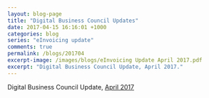 ```yaml
---
layout: blog-page
title: "Digital Business Council Updates"
date: 2017-04-15 16:16:01 +1000
categories: blog
series: "eInvoicing update"
comments: true
permalink: /blogs/201704
excerpt-image: /images/blogs/eInvoicing Update April 2017.pdf
excerpt: "Digital Business Council Update, April 2017."
---
```

Digital Business Council Update, [April 2017](/assets/eInvoicing_Update_April_2017.pdf) 
